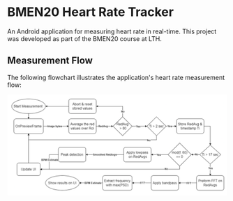 # BMEN20 Heart Rate Tracker

An Android application for measuring heart rate in real-time. This project was developed as part of the BMEN20 course at LTH.

## Measurement Flow

The following flowchart illustrates the application's heart rate measurement flow:

![Heart Rate App Flow](HeartRate-FlowChart.png)
